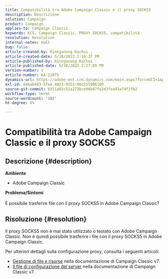 ```yaml
---
title: Compatibilità tra Adobe Campaign Classic e il proxy SOCKS5
description: Descrizione
solution: Campaign
product: Campaign
applies-to: Campaign Classic
keywords: KCS, Campaign Classic, PROXY SOCKS5, compatibilità
resolution: Resolution
internal-notes: null
bug: false
article-created-by: Rinnganung Kachui .
article-created-date: 5/18/2023 2:10:37 PM
article-published-by: Rinnganung Kachui .
article-published-date: 5/30/2023 2:27:05 PM
version-number: 1
article-number: KA-22075
dynamics-url: https://adobe-ent.crm.dynamics.com/main.aspx?forceUCI=1&pagetype=entityrecord&etn=knowledgearticle&id=b10cebbe-85f5-ed11-8848-6045bd0063aa
exl-id: d4bab483-5fee-4023-9253-90c255906109
source-git-commit: 0311a02c52a273bce96b47fe2d3fea41a74f2fb2
workflow-type: tm+mt
source-wordcount: '102'
ht-degree: 6%

---
```


# Compatibilità tra Adobe Campaign Classic e il proxy SOCKS5

## Descrizione {#description}

<b>Ambiente</b>
- Adobe Campaign Classic

<b>Problema/Sintomi</b><br><br>È possibile trasferire file con il proxy SOCKS5 in Adobe Campaign Classic?<br>

## Risoluzione {#resolution}


Il proxy SOCKS5 non è mai stato utilizzato o testato con Adobe Campaign Classic. Non è quindi possibile trasferire i file con il proxy SOCKS5 in Adobe Campaign Classic.

Per ulteriori dettagli sulla configurazione proxy, consulta i seguenti articoli:

- [Gestione di file e risorse](https://experienceleague.adobe.com/docs/campaign-classic/using/installing-campaign-classic/additional-configurations/file-res-management.html) nella documentazione di Campaign Classic v7.
- [Il file di configurazione del server](https://experienceleague.adobe.com/docs/campaign-classic/using/installing-campaign-classic/appendices/the-server-configuration-file.html) nella documentazione di Campaign Classic v7.
